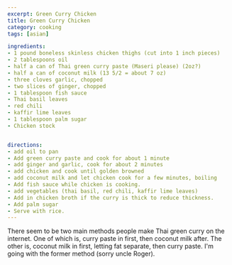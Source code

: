 ```yaml
---
excerpt: Green Curry Chicken
title: Green Curry Chicken
category: cooking
tags: [asian]

ingredients:
- 1 pound boneless skinless chicken thighs (cut into 1 inch pieces)
- 2 tablespoons oil
- half a can of Thai green curry paste (Maseri please) (2oz?)
- half a can of coconut milk (13 5/2 = about 7 oz)
- three cloves garlic, chopped
- two slices of ginger, chopped
- 1 tablespoon fish sauce
- Thai basil leaves
- red chili
- kaffir lime leaves
- 1 tablespoon palm sugar
- Chicken stock


directions:
- add oil to pan
- Add green curry paste and cook for about 1 minute
- add ginger and garlic, cook for about 2 minutes
- add chicken and cook until golden browned
- add coconut milk and let chicken cook for a few minutes, boiling
- Add fish sauce while chicken is cooking.
- add vegetables (thai basil, red chili, kaffir lime leaves)
- Add in chicken broth if the curry is thick to reduce thickness.
- Add palm sugar
- Serve with rice.
---
```


There seem to be two main methods people make Thai green curry on the internet. One of which is, curry paste in first, then coconut milk after. The other is, coconut milk in first, letting fat separate, then curry paste. I'm going with the former method (sorry uncle Roger).
